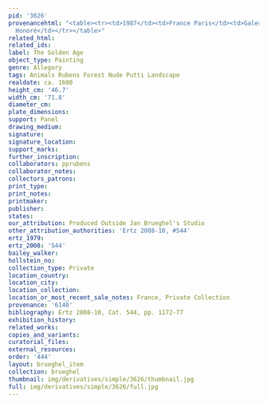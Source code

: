 ```yaml
---
pid: '3626'
provenancehtml: "<table><tr><td>1987</td><td>France Paris</td><td>Galerie d'Art St.
  Honoré</td></tr></table>"
related_html:
related_ids:
label: The Golden Age
object_type: Painting
genre: Allegory
tags: Animals Rubens Forest Nude Putti Landscape
realdate: ca. 1600
height_cm: '46.7'
width_cm: '71.8'
diameter_cm:
plate_dimensions:
support: Panel
drawing_medium:
signature:
signature_location:
support_marks:
further_inscription:
collaborators: pprubens
collaborator_notes:
collectors_patrons:
print_type:
print_notes:
printmaker:
publisher:
states:
our_attribution: Produced Outside Jan Brueghel's Studio
other_attribution_authorities: 'Ertz 2008-10, #544'
ertz_1979:
ertz_2008: '544'
bailey_walker:
hollstein_no:
collection_type: Private
location_country:
location_city:
location_collection:
location_or_most_recent_sale_notes: France, Private Collection
provenance: '6140'
bibliography: Ertz 2008-10, Cat. 544, pp. 1172-77
exhibition_history:
related_works:
copies_and_variants:
curatorial_files:
external_resources:
order: '444'
layout: brueghel_item
collection: brueghel
thumbnail: img/derivatives/simple/3626/thumbnail.jpg
full: img/derivatives/simple/3626/full.jpg
---
```

